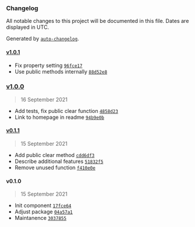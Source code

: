 ### Changelog

All notable changes to this project will be documented in this file. Dates are displayed in UTC.

Generated by [`auto-changelog`](https://github.com/CookPete/auto-changelog).

#### [v1.0.1](https://github.com/ddamato/component-anatomy/compare/v1.0.0...v1.0.1)

- Fix property setting [`96fce17`](https://github.com/ddamato/component-anatomy/commit/96fce17f469a271d1bae78d3b914e9d7974dd653)
- Use public methods internally [`88d52e8`](https://github.com/ddamato/component-anatomy/commit/88d52e8a9bc6e86a777bab5a19be76d4414ba088)

### [v1.0.0](https://github.com/ddamato/component-anatomy/compare/v0.1.1...v1.0.0)

> 16 September 2021

- Add tests, fix public clear function [`4858d23`](https://github.com/ddamato/component-anatomy/commit/4858d231e3bcd3b6de043c9504876390d70753ca)
- Link to homepage in readme [`94b9e0b`](https://github.com/ddamato/component-anatomy/commit/94b9e0b9e8f8e79c6d06f004d686f1818692828a)

#### [v0.1.1](https://github.com/ddamato/component-anatomy/compare/v0.1.0...v0.1.1)

> 15 September 2021

- Add public clear method [`cdd6df3`](https://github.com/ddamato/component-anatomy/commit/cdd6df36709fe2d1f5200abaaa40456d59abe228)
- Describe additional features [`51832f5`](https://github.com/ddamato/component-anatomy/commit/51832f5f88ef706c6bcf9c5abd07634bded8f92d)
- Remove unused function [`f410e0e`](https://github.com/ddamato/component-anatomy/commit/f410e0e448550f621ac84daa55cd0d874b2e70a2)

#### v0.1.0

> 15 September 2021

- Init component [`17fce64`](https://github.com/ddamato/component-anatomy/commit/17fce6482264285b5a112d40dec3b97f8b70bce4)
- Adjust package [`04a57a1`](https://github.com/ddamato/component-anatomy/commit/04a57a174e4dc7ba06df92a5f096fe27c9ba9a29)
- Maintanence [`3037855`](https://github.com/ddamato/component-anatomy/commit/303785570edc095775ead9827c4faee412f9c1f2)
